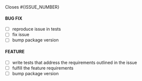 Closes #{ISSUE_NUMBER}

#### BUG FIX
- [ ] reproduce issue in tests
- [ ] fix issue
- [ ] bump package version

#### FEATURE
- [ ] write tests that address the requirements outlined in the issue
- [ ] fulfill the feature requirements
- [ ] bump package version
